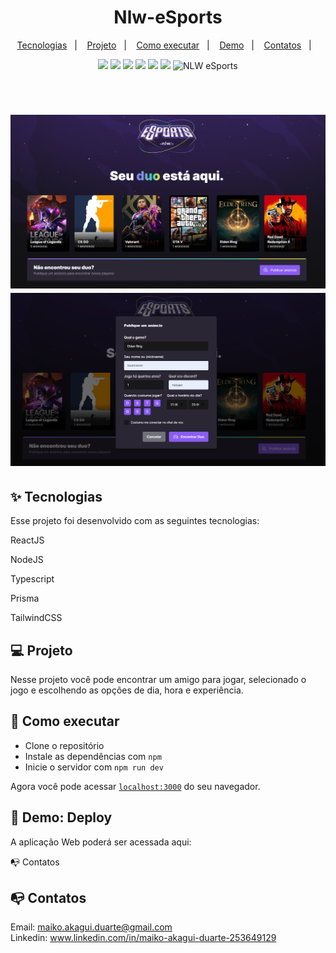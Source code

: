 # <h1 align="center">Nlw-eSports</h1>




<p align="center">
  <a href="#-tecnologias">Tecnologias</a>&nbsp;&nbsp;&nbsp;|&nbsp;&nbsp;&nbsp;
  <a href="#-projeto">Projeto</a>&nbsp;&nbsp;&nbsp;|&nbsp;&nbsp;&nbsp;
  <a href="#-como-executar">Como executar</a>&nbsp;&nbsp;&nbsp;|&nbsp;&nbsp;&nbsp;
  <a href="#iphone-demo-deploy">Demo</a>&nbsp;&nbsp;&nbsp;|&nbsp;&nbsp;&nbsp;
    <a href="#mailbox_with_no_mail-contatos">Contatos</a>&nbsp;&nbsp;&nbsp;|&nbsp;&nbsp;&nbsp;
  

</p>

<p align="center">
  <img src="https://img.shields.io/badge/React-JS-violet">
  <img src="https://img.shields.io/badge/Node-JS-green">
<img src="https://img.shields.io/badge/Prisma-DB-violet">
<img src="https://img.shields.io/badge/Vite-JS-violet">
<img src="https://img.shields.io/badge/Typescript-TS-blue">
<img src="https://img.shields.io/badge/Tailwind-CSS-blue">





 <img src="https://img.shields.io/badge/NLW-eSports-violet" alt="NLW eSports" />
</p>

<br>


<p align="center">
  
 
</p>

<h1 align="center">
  <img alt="screenshot" title="home" src="./public/screenshot.png" />
  <img alt="screenshot2" title="modal" src="./public/screenshot2.png" />
</h1>


## ✨ Tecnologias

Esse projeto foi desenvolvido com as seguintes tecnologias:

<p>ReactJS</p>
<p>NodeJS</p>
<p>Typescript</p>
<p>Prisma</p>
<p>TailwindCSS</p>


## 💻 Projeto

Nesse projeto você pode encontrar um amigo para jogar, selecionado o jogo e escolhendo as opções de dia, hora e experiência.


## 🚀 Como executar

- Clone o repositório
- Instale as dependências com `npm`
- Inicie o servidor com `npm run dev`

Agora você pode acessar [`localhost:3000`](http://localhost:3000) do seu navegador.

## :iphone: Demo: Deploy

A aplicação Web poderá ser acessada aqui: 

📭 Contatos


## :mailbox_with_no_mail: Contatos

Email: maiko.akagui.duarte@gmail.com <br>
Linkedin: www.linkedin.com/in/maiko-akagui-duarte-253649129
